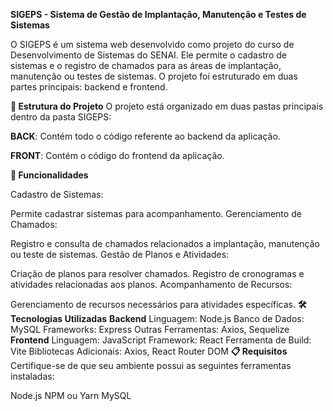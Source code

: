 **SIGEPS - Sistema de Gestão de Implantação, Manutenção e Testes de Sistemas**

O SIGEPS é um sistema web desenvolvido como projeto do curso de Desenvolvimento de Sistemas do SENAI. Ele permite o cadastro de sistemas e o registro de chamados para as áreas de implantação, manutenção ou testes de sistemas. O projeto foi estruturado em duas partes principais: backend e frontend.

**📁 Estrutura do Projeto**
O projeto está organizado em duas pastas principais dentro da pasta SIGEPS:


**BACK**: Contém todo o código referente ao backend da aplicação.

**FRONT**: Contém o código do frontend da aplicação.

**🚀 Funcionalidades**

Cadastro de Sistemas:

Permite cadastrar sistemas para acompanhamento.
Gerenciamento de Chamados:

Registro e consulta de chamados relacionados a implantação, manutenção ou teste de sistemas.
Gestão de Planos e Atividades:

Criação de planos para resolver chamados.
Registro de cronogramas e atividades relacionadas aos planos.
Acompanhamento de Recursos:

Gerenciamento de recursos necessários para atividades específicas.
**🛠️ Tecnologias Utilizadas**
**Backend**
Linguagem: Node.js
Banco de Dados: MySQL
Frameworks: Express
Outras Ferramentas: Axios, Sequelize
**Frontend**
Linguagem: JavaScript
Framework: React
Ferramenta de Build: Vite
Bibliotecas Adicionais: Axios, React Router DOM
**📋 Requisitos**
Certifique-se de que seu ambiente possui as seguintes ferramentas instaladas:

Node.js
NPM ou Yarn
MySQL
